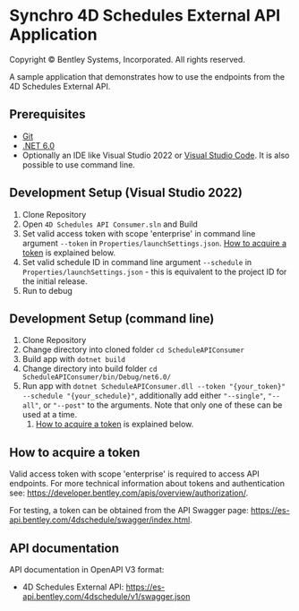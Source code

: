 # Synchro 4D Schedules External API Application

Copyright © Bentley Systems, Incorporated. All rights reserved.

A sample application that demonstrates how to use the endpoints from the 4D Schedules External API.

## Prerequisites

* [Git](https://git-scm.com/)
* [.NET 6.0](https://dotnet.microsoft.com/download/dotnet/6.0/)
* Optionally an IDE like Visual Studio 2022 or [Visual Studio Code](https://code.visualstudio.com/). It is also possible to use command line.

## Development Setup (Visual Studio 2022)

1. Clone Repository
2. Open `4D Schedules API Consumer.sln` and Build
3. Set valid access token with scope 'enterprise' in command line argument `--token` in `Properties/launchSettings.json`. [How to acquire a token](#how-to-acquire-a-token) is explained below.
4. Set valid schedule ID in command line argument `--schedule` in `Properties/launchSettings.json` - this is equivalent to the project ID for the initial release.
5. Run to debug

## Development Setup (command line)

1. Clone Repository
2. Change directory into cloned folder `cd ScheduleAPIConsumer`
3. Build app with `dotnet build`
4. Change directory into build folder `cd ScheduleAPIConsumer/bin/Debug/net6.0/`
5. Run app with `dotnet ScheduleAPIConsumer.dll --token "{your_token}" --schedule "{your_schedule}"`, additionally add either `"--single"`, `"--all"`, or `"--post"` to the arguments. Note that only one of these can be used at a time.
   1. [How to acquire a token](#how-to-acquire-a-token) is explained below.

## How to acquire a token

Valid access token with scope 'enterprise' is required to access API endpoints. For more technical information about tokens and authentication see: https://developer.bentley.com/apis/overview/authorization/.

For testing, a token can be obtained from the API Swagger page: https://es-api.bentley.com/4dschedule/swagger/index.html.

## API documentation

API documentation in OpenAPI V3 format:
* 4D Schedules External API: https://es-api.bentley.com/4dschedule/v1/swagger.json
